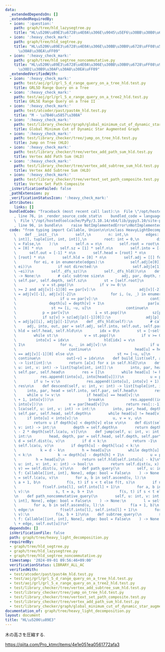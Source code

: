 ```yaml
---
data:
  _extendedDependsOn: []
  _extendedRequiredBy:
  - icon: ':question:'
    path: graph/tree/hld_lazysegtree.py
    title: "HL\u5206\u89E3\u6728\u4E0A\u306E\u9045\u5EF6\u30BB\u30B0\u6728"
  - icon: ':heavy_check_mark:'
    path: graph/tree/hld_segtree.py
    title: "HL\u5206\u89E3\u6728\u4E0A\u306E\u30BB\u30B0\u6728\uFF08\u53EF\u63DB\u30AF\
      \u30A8\u30EA\uFF09"
  - icon: ':heavy_check_mark:'
    path: graph/tree/hld_segtree_noncommutative.py
    title: "HL\u5206\u89E3\u6728\u4E0A\u306E\u30BB\u30B0\u6728\uFF08\u975E\u53EF\u63DB\
      \u30D1\u30B9\u30AF\u30A8\u30EA\uFF09"
  _extendedVerifiedWith:
  - icon: ':heavy_check_mark:'
    path: test/aoj/grl/grl_5_d_range_query_on_a_tree_hld.test.py
    title: GRL5D Range Query on a Tree
  - icon: ':heavy_check_mark:'
    path: test/aoj/grl/grl_5_e_range_query_on_a_tree2_hld.test.py
    title: GRL5E Range Query on a Tree II
  - icon: ':heavy_check_mark:'
    path: test/atcoder/past/past4m_hld.test.py
    title: "M - \u7B46\u5857\u308A"
  - icon: ':heavy_check_mark:'
    path: test/library_checker/graph/global_minimum_cut_of_dynamic_star_augmented_graph.test.py
    title: Global Minimum Cut of Dynamic Star Augmented Graph
  - icon: ':heavy_check_mark:'
    path: test/library_checker/tree/jump_on_tree_hld.test.py
    title: Jump on Tree (HLD)
  - icon: ':heavy_check_mark:'
    path: test/library_checker/tree/vertex_add_path_sum_hld.test.py
    title: Vertex Add Path Sum (HLD)
  - icon: ':heavy_check_mark:'
    path: test/library_checker/tree/vertex_add_subtree_sum_hld.test.py
    title: Vertex Add Subtree Sum (HLD)
  - icon: ':heavy_check_mark:'
    path: test/library_checker/tree/vertext_set_path_composite.test.py
    title: Vertex Set Path Composite
  _isVerificationFailed: false
  _pathExtension: py
  _verificationStatusIcon: ':heavy_check_mark:'
  attributes:
    links: []
  bundledCode: "Traceback (most recent call last):\n  File \"/opt/hostedtoolcache/PyPy/3.10.14/x64/lib/pypy3.10/site-packages/onlinejudge_verify/documentation/build.py\"\
    , line 76, in _render_source_code_stat\n    bundled_code = language.bundle(\n\
    \  File \"/opt/hostedtoolcache/PyPy/3.10.14/x64/lib/pypy3.10/site-packages/onlinejudge_verify/languages/python.py\"\
    , line 96, in bundle\n    raise NotImplementedError\nNotImplementedError\n"
  code: "from typing import Callable, Union\n\n\nclass HeavyLightDecomposition:\n\
    \    def __init__(\n        self,\n        n: int,\n        edges: list[Union[tuple[int,\
    \ int]], tuple[int, int, int]],\n        root: int = 0,\n        directed: bool\
    \ = False,\n    ):\n        self.n = n\n        self.root = root\n        self.depth\
    \ = [0] * n\n        self.sz = [1] * self.n\n        self.into = [-1] * n\n  \
    \      self.out = [-1] * n\n        self.head = [root] * n\n        self.par =\
    \ [root] * n\n        self.hld = [0] * n\n        self.adj = [[] for _ in range(n)]\n\
    \        for ei, e in enumerate(edges):\n            self.adj[e[0]].append((e[1],\
    \ ei))\n            if not directed:\n                self.adj[e[1]].append((e[0],\
    \ ~ei))\n        self._dfs_sz()\n        self._dfs_hld()\n\n    def _dfs_sz(self)\
    \ -> None:\n        # calc subtree size\n        adj, par, depth, sz = self.adj,\
    \ self.par, self.depth, self.sz\n        st = [self.root]\n        while st:\n\
    \            v = st.pop()\n            if v >= 0:\n                if len(adj[v])\
    \ >= 2 and adj[v][-1][0] == par[v]:\n                    adj[v][-2], adj[v][-1]\
    \ = adj[v][-1], adj[v][-2]\n                for i, (u, _) in enumerate(adj[v]):\n\
    \                    if u == par[v]:\n                        continue\n     \
    \               depth[u] = depth[v] + 1\n                    par[u] = v\n    \
    \                st += [i, ~u, u]\n                continue\n            v = ~v\n\
    \            p = par[v]\n            i = st.pop()\n            sz[p] += sz[v]\n\
    \            if sz[v] > sz[adj[p][-1][0]]:\n                adj[p][-1], adj[p][i]\
    \ = adj[p][i], adj[p][-1]\n\n    def _dfs_hld(self):\n        # calc hld\n   \
    \     adj, into, out, par = self.adj, self.into, self.out, self.par\n        head,\
    \ hld = self.head, self.hld\n\n        idx = 0\n        st = [~self.root, self.root]\n\
    \        while st:\n            v = st.pop()\n            if v >= 0:\n       \
    \         into[v] = idx\n                hld[idx] = v\n                idx +=\
    \ 1\n                for u, _ in adj[v]:\n                    if u == par[v]:\n\
    \                        continue\n                    head[u] = head[v] if u\
    \ == adj[v][-1][0] else u\n                    st += [~u, u]\n               \
    \ continue\n            out[~v] = idx\n\n    def build_list(self, a: list[int])\
    \ -> list[int]:\n        return [a[x] for x in self.hld]\n\n    def ascend(self,\
    \ u: int, v: int) -> list[tuple[int, int]]:\n        into, par, head = self.into,\
    \ self.par, self.head\n        res = []\n        while head[u] != head[v]:\n \
    \           res.append((into[u], into[head[u]]))\n            u = par[head[u]]\n\
    \        if u != v:\n            res.append((into[u], into[v] + 1))\n        return\
    \ res\n\n    def descend(self, u: int, v: int) -> list[tuple[int, int]]:\n   \
    \     into, par, head = self.into, self.par, self.head\n        res = []\n   \
    \     while u != v:\n            if head[u] == head[v]:\n                res.append((into[u]\
    \ + 1, into[v]))\n                break\n            res.append((into[head[v]],\
    \ into[v]))\n            v = par[head[v]]\n        return res[::-1]\n\n    def\
    \ lca(self, u: int, v: int) -> int:\n        into, par, head, depth = self.into,\
    \ self.par, self.head, self.depth\n        while head[u] != head[v]:\n       \
    \     if into[u] < into[v]:\n                u, v = v, u\n            u = par[head[u]]\n\
    \        return u if depth[u] < depth[v] else v\n\n    def dist(self, u: int,\
    \ v: int) -> int:\n        depth = self.depth\n        return depth[u] + depth[v]\
    \ - 2 * depth[self.lca(u, v)]\n\n    def jump(self, u: int, v: int, k: int) ->\
    \ int:\n        head, depth, par = self.head, self.depth, self.par\n\n       \
    \ d = self.dist(u, v)\n        if d < k:\n            return -1\n        lca =\
    \ self.lca(u, v)\n        if depth[u] - depth[lca] < k:\n            u = v\n \
    \           k = d - k\n        h = head[u]\n        while depth[u] - depth[h]\
    \ < k:\n            k -= depth[u] - depth[h] + 1\n            u = par[h]\n   \
    \         h = head[u]\n        return self.hld[self.into[u] - k]\n\n    def is_on_path(self,\
    \ u: int, v: int, x: int) -> bool:\n        return self.dist(u, x) + self.dist(x,\
    \ v) == self.dist(u, v)\n\n    def path_query(\n        self, u: int, v: int,\
    \ f: Callable[[int, int], None], edge: bool = False\n    ) -> None:\n        l\
    \ = self.lca(u, v)\n        for a, b in self.ascend(u, l):\n            s, t =\
    \ a + 1, b\n            f(s, t) if s < t else f(t, s)\n        if not edge:\n\
    \            f(self.into[l], self.into[l] + 1)\n        for a, b in self.descend(l,\
    \ v):\n            s, t = a, b + 1\n            f(s, t) if s < t else f(t, s)\n\
    \n    def path_noncommutative_query(\n        self, u: int, v: int, f: Callable[[int,\
    \ int], None], edge: bool = False\n    ) -> None:\n        l = self.lca(u, v)\n\
    \        for a, b in self.ascend(u, l):\n            f(a + 1, b)\n        if not\
    \ edge:\n            f(self.into[l], self.into[l] + 1)\n        for a, b in self.descend(l,\
    \ v):\n            f(a, b + 1)\n\n    def subtree_query(\n        self, u: int,\
    \ f: Callable[[int, int], None], edge: bool = False\n    ) -> None:\n        f(self.into[u]\
    \ + edge, self.out[u])\n"
  dependsOn: []
  isVerificationFile: false
  path: graph/tree/heavy_light_decomposition.py
  requiredBy:
  - graph/tree/hld_segtree.py
  - graph/tree/hld_lazysegtree.py
  - graph/tree/hld_segtree_noncommutative.py
  timestamp: '2024-09-01 09:56:46+09:00'
  verificationStatus: LIBRARY_ALL_AC
  verifiedWith:
  - test/atcoder/past/past4m_hld.test.py
  - test/aoj/grl/grl_5_d_range_query_on_a_tree_hld.test.py
  - test/aoj/grl/grl_5_e_range_query_on_a_tree2_hld.test.py
  - test/library_checker/tree/vertex_add_subtree_sum_hld.test.py
  - test/library_checker/tree/jump_on_tree_hld.test.py
  - test/library_checker/tree/vertext_set_path_composite.test.py
  - test/library_checker/tree/vertex_add_path_sum_hld.test.py
  - test/library_checker/graph/global_minimum_cut_of_dynamic_star_augmented_graph.test.py
documentation_of: graph/tree/heavy_light_decomposition.py
layout: document
title: "HL\u5206\u89E3"
---
```


木の高さを圧縮する.

https://qiita.com/Pro_ktmr/items/4e1e051ea0561772afa3


